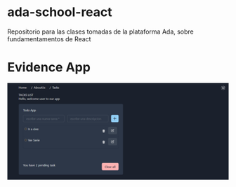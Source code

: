 # ada-school-react

Repositorio para las clases tomadas de la plataforma Ada, sobre fundamentamentos de React

# Evidence App

<div>
    <img src="https://github.com/Neider-Urbano/ada-school-react/blob/main/src/assets/app_tasks_list.png" alt="logo"/>
</div>
